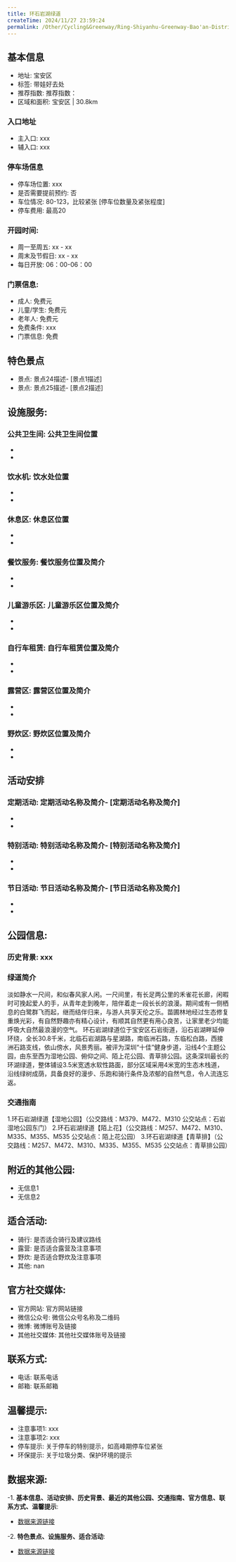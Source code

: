 ```yaml
---
title: 环石岩湖绿道
createTime: 2024/11/27 23:59:24
permalink: /Other/Cycling&Greenway/Ring-Shiyanhu-Greenway-Bao'an-District/
---
```


<ImageCard
  image="https://cgj.sz.gov.cn/attachment/1/1335/1335471/10701203.jpg"
  title="环石岩湖绿道"
  description="淡如静水一尺间，和似春风家人闲。一尺间里，有长足两公里的禾雀花长廊，。"
  href="/"
  author="深圳公园"
  date="2024/11/27"
/>

## 基本信息
- 地址: 宝安区
- 标签: 带娃好去处
- 推荐指数: 推荐指数：
- 区域和面积: 宝安区 | 30.8km

### 入口地址
- 主入口: xxx
- 辅入口: xxx
### 停车场信息
- 停车场位置: xxx
- 是否需要提前预约: 否
- 车位情况: 80-123，比较紧张 [停车位数量及紧张程度]
- 停车费用: 最高20

### 开园时间:
- 周一至周五: xx - xx
- 周末及节假日: xx - xx
- 每日开放: 06：00-06：00

### 门票信息:
- 成人: 免费元
- 儿童/学生: 免费元
- 老年人: 免费元
- 免费条件: xxx
- 门票信息: 免费
  
## 特色景点
- 景点: 景点24描述- [景点1描述]
- 景点: 景点25描述- [景点2描述]

## 设施服务:
### 公共卫生间: 公共卫生间位置
-
-
### 饮水机: 饮水处位置
-
-
### 休息区: 休息区位置
-
-
### 餐饮服务: 餐饮服务位置及简介
-
-
### 儿童游乐区: 儿童游乐区位置及简介
-
-
### 自行车租赁: 自行车租赁位置及简介
-
-
### 露营区: 露营区位置及简介
-
-
### 野炊区: 野炊区位置及简介
-
-

## 活动安排
### 定期活动: 定期活动名称及简介- [定期活动名称及简介]
-
-
### 特别活动: 特别活动名称及简介- [特别活动名称及简介]
-
-
### 节日活动: 节日活动名称及简介- [节日活动名称及简介]
-
-

## 公园信息:
### 历史背景: xxx
### 绿道简介
淡如静水一尺间，和似春风家人闲。一尺间里，有长足两公里的禾雀花长廊，闲暇时可挽起爱人的手，从青年走到晚年，陪伴着走一段长长的浪漫。期间或有一侧栖息的白鹭群飞而起，继而结伴归来，与游人共享天伦之乐。苗圃林地经过生态修复重焕光彩，有自然野趣亦有精心设计，有顺其自然更有用心良苦，让家里老少均能呼吸大自然最浪漫的空气。
环石岩湖绿道位于宝安区石岩街道，沿石岩湖畔延伸环绕，全长30.8千米，北临石岩湖路与星湖路，南临洲石路，东临松白路，西接洲石路支线，依山傍水，风景秀丽。被评为深圳“十佳”健身步道，沿线4个主题公园，由东至西为湿地公园、俯仰之间、陌上花公园、青草排公园。这条深圳最长的环湖绿道，整体铺设3.5米宽透水软性路面，部分区域采用4米宽的生态木栈道，沿线绿树成荫，具备良好的漫步、乐跑和骑行条件及浓郁的自然气息，令人流连忘返。
### 交通指南
1.环石岩湖绿道【湿地公园】（公交路线：M379、M472、M310 公交站点：石岩湿地公园东门）
2.环石岩湖绿道【陌上花】（公交路线：M257、M472、M310、M335、M355、M535 公交站点：陌上花公园）
3.环石岩湖绿道【青草排】（公交路线：M257、M472、M310、M335、M355、M535 公交站点：青草排公园）

## 附近的其他公园:
- 无信息1
- 无信息2

## 适合活动:
- 骑行: 是否适合骑行及建议路线
- 露营: 是否适合露营及注意事项
- 野炊: 是否适合野炊及注意事项
- 其他: nan

## 官方社交媒体:
- 官方网站: 官方网站链接
- 微信公众号: 微信公众号名称及二维码
- 微博: 微博账号及链接
- 其他社交媒体: 其他社交媒体账号及链接

## 联系方式:
- 电话: 联系电话
- 邮箱: 联系邮箱

## 温馨提示:
- 注意事项1: xxx
- 注意事项2: xxx
- 停车提示: 关于停车的特别提示，如高峰期停车位紧张
- 环保提示: 关于垃圾分类、保护环境的提示

## 数据来源:
-1. **基本信息、活动安排、历史背景、最近的其他公园、交通指南、官方信息、联系方式、温馨提示**:
- [数据来源链接](https://cgj.sz.gov.cn/xsmh/gysz/szld/content/post_10701203.html)

-2. **特色景点、设施服务、适合活动**:
- [数据来源链接](https://cgj.sz.gov.cn/xsmh/gysz/szld/content/post_10701203.html)

